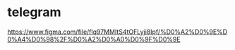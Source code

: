 # telegram

https://www.figma.com/file/flq97MMItS4tOFLyji8Ipf/%D0%A2%D0%9E%D0%A4%D0%98%2F%D0%A2%D0%A0%D0%9F%D0%9E